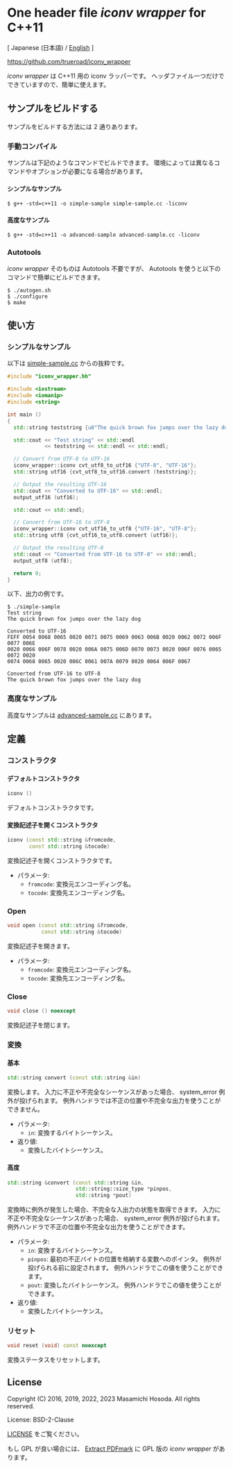 <!-- -*- coding: utf-8 -*- -->
# One header file *iconv wrapper* for C++11

[ Japanese (日本語) / [English](./README.md) ]

[
https://github.com/trueroad/iconv_wrapper
](https://github.com/trueroad/iconv_wrapper)

*iconv wrapper* は C++11 用の iconv ラッパーです。
ヘッダファイル一つだけでできていますので、簡単に使えます。

## サンプルをビルドする

サンプルをビルドする方法には 2 通りあります。

### 手動コンパイル

サンプルは下記のようなコマンドでビルドできます。
環境によっては異なるコマンドやオプションが必要になる場合があります。

#### シンプルなサンプル

```
$ g++ -std=c++11 -o simple-sample simple-sample.cc -liconv
```

#### 高度なサンプル

```
$ g++ -std=c++11 -o advanced-sample advanced-sample.cc -liconv
```

### Autotools

*iconv wrapper* そのものは Autotools 不要ですが、
Autotools を使うと以下のコマンドで簡単にビルドできます。

```
$ ./autogen.sh
$ ./configure
$ make
```

## 使い方

### シンプルなサンプル

以下は [simple-sample.cc](./simple-sample.cc) からの抜粋です。

```c++
#include "iconv_wrapper.hh"

#include <iostream>
#include <iomanip>
#include <string>

int main ()
{
  std::string teststring {u8"The quick brown fox jumps over the lazy dog"};

  std::cout << "Test string" << std::endl
            << teststring << std::endl << std::endl;

  // Convert from UTF-8 to UTF-16
  iconv_wrapper::iconv cvt_utf8_to_utf16 {"UTF-8", "UTF-16"};
  std::string utf16 {cvt_utf8_to_utf16.convert (teststring)};

  // Output the resulting UTF-16
  std::cout << "Converted to UTF-16" << std::endl;
  output_utf16 (utf16);

  std::cout << std::endl;

  // Convert from UTF-16 to UTF-8
  iconv_wrapper::iconv cvt_utf16_to_utf8 {"UTF-16", "UTF-8"};
  std::string utf8 {cvt_utf16_to_utf8.convert (utf16)};

  // Output the resulting UTF-8
  std::cout << "Converted from UTF-16 to UTF-8" << std::endl;
  output_utf8 (utf8);

  return 0;
}
```

以下、出力の例です。

```
$ ./simple-sample
Test string
The quick brown fox jumps over the lazy dog

Converted to UTF-16
FEFF 0054 0068 0065 0020 0071 0075 0069 0063 006B 0020 0062 0072 006F 0077 006E
0020 0066 006F 0078 0020 006A 0075 006D 0070 0073 0020 006F 0076 0065 0072 0020
0074 0068 0065 0020 006C 0061 007A 0079 0020 0064 006F 0067

Converted from UTF-16 to UTF-8
The quick brown fox jumps over the lazy dog

```

### 高度なサンプル

高度なサンプルは [advanced-sample.cc](./advanced-sample.cc) にあります。

## 定義

### コンストラクタ

#### デフォルトコンストラクタ

```c++
iconv ()
```

デフォルトコンストラクタです。

#### 変換記述子を開くコンストラクタ

```c++
iconv (const std::string &fromcode,
       const std::string &tocode)
```

変換記述子を開くコンストラクタです。

* パラメータ:
  + `fromcode`: 変換元エンコーディング名。
  + `tocode`: 変換先エンコーディング名。

### Open

```c++
void open (const std::string &fromcode,
           const std::string &tocode)
```

変換記述子を開きます。

* パラメータ:
  + `fromcode`: 変換元エンコーディング名。
  + `tocode`: 変換先エンコーディング名。

### Close

```c++
void close () noexcept
```

変換記述子を閉じます。

### 変換

#### 基本

```c++
std::string convert (const std::string &in)
```

変換します。
入力に不正や不完全なシーケンスがあった場合、
system_error 例外が投げられます。
例外ハンドラでは不正の位置や不完全な出力を使うことができません。

* パラメータ:
  + `in`: 変換するバイトシーケンス。
* 返り値:
  + 変換したバイトシーケンス。

#### 高度

```c++
std::string &convert (const std::string &in,
                      std::string::size_type *pinpos,
                      std::string *pout)
```

変換時に例外が発生した場合、不完全な入出力の状態を取得できます。
入力に不正や不完全なシーケンスがあった場合、
system_error 例外が投げられます。
例外ハンドラで不正の位置や不完全な出力を使うことができます。

* パラメータ:
  + `in`: 変換するバイトシーケンス。
  + `pinpos`: 最初の不正バイトの位置を格納する変数へのポインタ。
    例外が投げられる前に設定されます。
    例外ハンドラでこの値を使うことができます。
  + `pout`: 変換したバイトシーケンス。
    例外ハンドラでこの値を使うことができます。
* 返り値:
  + 変換したバイトシーケンス。

### リセット

```c++
void reset (void) const noexcept
```

変換ステータスをリセットします。

## License

Copyright (C) 2016, 2019, 2022, 2023 Masamichi Hosoda. All rights reserved.

License: BSD-2-Clause

[LICENSE](./LICENSE) をご覧ください。

もし GPL が良い場合には、
[Extract PDFmark](https://github.com/trueroad/extractpdfmark)
に GPL 版の *iconv wrapper* があります。
